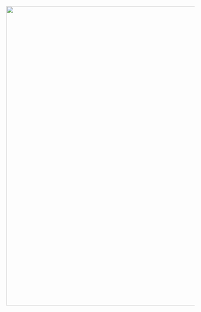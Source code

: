 <img src="https://github.com/iniskala/otm-harjoitustyo/blob/master/harjoitustyo/seatinggenerator/Dokumentaatio/Otm.png" width="800">
